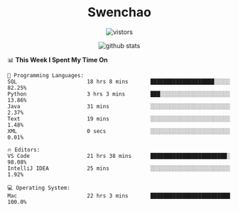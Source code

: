 <h1 align="center">Swenchao</h3>

<p align="center">
  <img src="https://visitor-badge.glitch.me/badge?page_id=Swenchao" alt="vistors" />
</p>

<p align="center">
  <img src="https://github-readme-stats.vercel.app/api?username=Swenchao&count_private=true&show_icons=true&theme=vue-dark&hide_title=true" alt="github stats" />
</p>

<!--START_SECTION:waka-->
📊 **This Week I Spent My Time On** 

```text
💬 Programming Languages: 
SQL                      18 hrs 8 mins       ████████████████████░░░░░   82.25% 
Python                   3 hrs 3 mins        ███░░░░░░░░░░░░░░░░░░░░░░   13.86% 
Java                     31 mins             ░░░░░░░░░░░░░░░░░░░░░░░░░   2.37% 
Text                     19 mins             ░░░░░░░░░░░░░░░░░░░░░░░░░   1.48% 
XML                      0 secs              ░░░░░░░░░░░░░░░░░░░░░░░░░   0.01%

🔥 Editors: 
VS Code                  21 hrs 38 mins      ████████████████████████░   98.08% 
IntelliJ IDEA            25 mins             ░░░░░░░░░░░░░░░░░░░░░░░░░   1.92%

💻 Operating System: 
Mac                      22 hrs 3 mins       █████████████████████████   100.0%

```


<!--END_SECTION:waka-->
